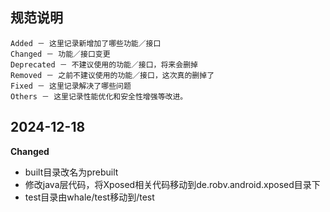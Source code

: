 ## 规范说明
```
Added － 这里记录新增加了哪些功能／接口
Changed － 功能／接口变更
Deprecated － 不建议使用的功能／接口，将来会删掉
Removed － 之前不建议使用的功能／接口，这次真的删掉了
Fixed － 这里记录解决了哪些问题
Others － 这里记录性能优化和安全性增强等改进。
```

## 2024-12-18

**Changed**
- built目录改名为prebuilt
- 修改java层代码，将Xposed相关代码移动到de.robv.android.xposed目录下
- test目录由whale/test移动到/test